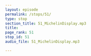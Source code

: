 ```yaml
---
layout: episode
permalink: /stops/51/
type: stop
section_title: 51_MichelinDisplay.mp3
title: 
page_rank: 51
stop_id: 51
audio_file: 51_MichelinDisplay.mp3

---
```


